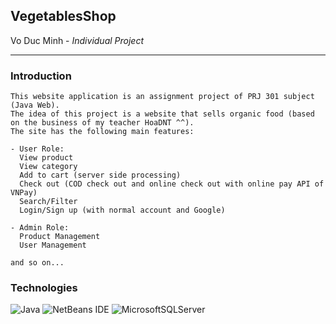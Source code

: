 <h2>VegetablesShop</h2>
<span>Vo Duc Minh - </span><i>Individual Project</i>
<hr>
 
<h3>Introduction</h3> 

```
This website application is an assignment project of PRJ 301 subject (Java Web).
The idea of this project is a website that sells organic food (based on the business of my teacher HoaDNT ^^).
The site has the following main features:

- User Role:
  View product
  View category
  Add to cart (server side processing)
  Check out (COD check out and online check out with online pay API of VNPay)
  Search/Filter
  Login/Sign up (with normal account and Google)
  
- Admin Role:
  Product Management
  User Management

and so on...
```

<h3>Technologies</h3> 

![Java](https://img.shields.io/badge/java-%23ED8B00.svg?style=for-the-badge&logo=java&logoColor=white)
![NetBeans IDE](https://img.shields.io/badge/NetBeansIDE-1B6AC6.svg?style=for-the-badge&logo=apache-netbeans-ide&logoColor=white)
![MicrosoftSQLServer](https://img.shields.io/badge/Microsoft%20SQL%20Sever-CC2927?style=for-the-badge&logo=microsoft%20sql%20server&logoColor=white)
